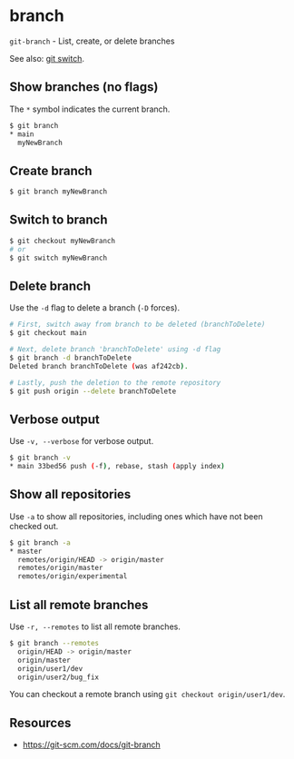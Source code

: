 # branch

`git-branch` - List, create, or delete branches

See also: [git switch](switch.md).

## Show branches (no flags)
The `*` symbol indicates the current branch.
```bash
$ git branch
* main
  myNewBranch
```

## Create branch
```bash
$ git branch myNewBranch
```

## Switch to branch
```bash
$ git checkout myNewBranch
# or
$ git switch myNewBranch
```

## Delete branch
Use the `-d` flag to delete a branch (`-D` forces).

```bash
# First, switch away from branch to be deleted (branchToDelete)
$ git checkout main

# Next, delete branch 'branchToDelete' using -d flag
$ git branch -d branchToDelete
Deleted branch branchToDelete (was af242cb).

# Lastly, push the deletion to the remote repository
$ git push origin --delete branchToDelete
```

## Verbose output
Use `-v, --verbose` for verbose output.
```bash
$ git branch -v
* main 33bed56 push (-f), rebase, stash (apply index)
```

## Show all repositories
Use `-a` to show all repositories, including ones which have not been checked out.
```bash
$ git branch -a
* master
  remotes/origin/HEAD -> origin/master
  remotes/origin/master
  remotes/origin/experimental
```

## List all remote branches
Use `-r, --remotes` to list all remote branches.
```bash
$ git branch --remotes
  origin/HEAD -> origin/master
  origin/master
  origin/user1/dev
  origin/user2/bug_fix
```

You can checkout a remote branch using `git checkout origin/user1/dev`.

## Resources
- https://git-scm.com/docs/git-branch
